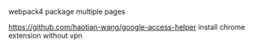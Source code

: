 webpack4 package multiple pages

https://github.com/haotian-wang/google-access-helper  install chrome extension without vpn